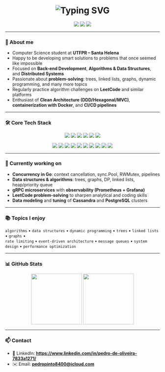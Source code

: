 <h1 align="center">
  <img src="https://readme-typing-svg.herokuapp.com?font=Fira+Code&size=28&duration=2200&pause=900&color=00C2FF&center=true&vCenter=true&repeat=true&width=650&lines=Hey%2C+I'm+Pedro!;Backend+Developer" alt="Typing SVG" />
</h1>

<p align="center">
  <a href="https://github.com/pdrpinto"><img src="https://img.shields.io/badge/GitHub-pdrpinto-24292e?style=for-the-badge&logo=github&logoColor=white" /></a>
  <a href="https://www.linkedin.com/in/pedro-de-oliveira-7833a1271/" target="_blank"><img src="https://img.shields.io/badge/LinkedIn-Profile-0A66C2?style=for-the-badge&logo=linkedin&logoColor=white" /></a>
  <a href="https://www.instagram.com/pedr.pinto/" target="_blank"><img src="https://img.shields.io/badge/Instagram-Profile-E4405F?style=for-the-badge&logo=instagram&logoColor=white" /></a>
</p>

---

### 🚀 About me
- Computer Science student at **UTFPR – Santa Helena**
- Happy to be developing smart solutions to problems that once seemed like impossible
- Focused on **Back-end Development**, **Algorithms & Data Structures**, and **Distributed Systems**
- Passionate about **problem-solving**: trees, linked lists, graphs, dynamic programming, and many more topics
- Regularly practice algorithm challenges on **LeetCode** and similar platforms
- Enthusiast of **Clean Architecture (DDD/Hexagonal/MVC)**, **containerization with Docker**, and **CI/CD pipelines**

---

### 🛠️ Core Tech Stack
<p align="center">
  <!-- Languages -->
  <img src="https://img.shields.io/badge/C-00599C?style=for-the-badge&logo=c&logoColor=white" />
  <img src="https://img.shields.io/badge/Java-ED8B00?style=for-the-badge&logo=openjdk&logoColor=white" />
  <img src="https://img.shields.io/badge/Go-00ADD8?style=for-the-badge&logo=go&logoColor=white" />
  <img src="https://img.shields.io/badge/Gin-00ADD8?style=for-the-badge&logo=go&logoColor=white" />
  <img src="https://img.shields.io/badge/TypeScript-3178C6?style=for-the-badge&logo=typescript&logoColor=white" />
  <img src="https://img.shields.io/badge/Python-3776AB?style=for-the-badge&logo=python&logoColor=white" />
</p>

<p align="center">
  <!-- Tools & Ecosystem -->
  <img src="https://img.shields.io/badge/Linux-FCC624?style=for-the-badge&logo=linux&logoColor=black" />
  <img src="https://img.shields.io/badge/Docker-2496ED?style=for-the-badge&logo=docker&logoColor=white" />
  <img src="https://img.shields.io/badge/PostgreSQL-4169E1?style=for-the-badge&logo=postgresql&logoColor=white" />
  <img src="https://img.shields.io/badge/Apache%20Cassandra-1287B1?style=for-the-badge&logo=apachecassandra&logoColor=white" />
  <img src="https://img.shields.io/badge/Apache%20Kafka-231F20?style=for-the-badge&logo=apachekafka&logoColor=white" />
  <img src="https://img.shields.io/badge/gRPC-5C2D91?style=for-the-badge&logo=google&logoColor=white" />
  <img src="https://img.shields.io/badge/Git-F05032?style=for-the-badge&logo=git&logoColor=white" />
  <img src="https://img.shields.io/badge/Node.js-339933?style=for-the-badge&logo=node.js&logoColor=white" />
  <img src="https://img.shields.io/badge/RabbitMQ-FF6600?style=for-the-badge&logo=rabbitmq&logoColor=white" />
  <img src="https://img.shields.io/badge/OpenCV-5C3EE8?style=for-the-badge&logo=opencv&logoColor=white" />

</p>

---

### 🔭 Currently working on
- **Concurrency in Go**: context cancellation, sync.Pool, RWMutex, pipelines
- **Data structures & algorithms**: trees, graphs, DP, linked lists, heap/priority queue
- **gRPC microservices** with **observability (Prometheus + Grafana)**
- **LeetCode problem-solving** to sharpen analytical and coding skills
- **Data modeling** and **tuning** of **Cassandra** and **PostgreSQL** clusters

---

### 📚 Topics I enjoy
`algorithms` • `data structures` • `dynamic programming` • `trees` • `linked lists` • `graphs` •  
`rate limiting` • `event-driven architecture` • `message queues` • `system design` • `performance optimization`

---

### 📊 GitHub Stats
<p align="center">
  <img src="https://github-readme-stats.vercel.app/api?username=pdrpinto&show_icons=true&theme=tokyonight" height="165" />
  <img src="https://github-readme-stats.vercel.app/api/top-langs/?username=pdrpinto&layout=compact&theme=tokyonight" height="165" />
</p>

---

### 📫 Contact
- 💼 LinkedIn: **https://www.linkedin.com/in/pedro-de-oliveira-7833a1271/**
- ✉️ Email: **pedropinto8400@icloud.com**
